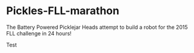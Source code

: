 # Pickles-FLL-marathon
The Battery Powered Picklejar Heads attempt to build a robot for the 2015 FLL challenge in 24 hours!

Test